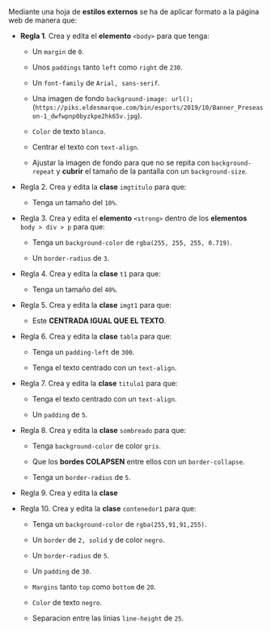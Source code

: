 Mediante una hoja de **estilos externos** se ha de aplicar formato a la página web de manera que:

- **Regla 1**. Crea y edita el **elemento** `<body>` para que tenga:

    - Un `margin` de `0`.
    
    - Unos `paddings` tanto `left` como `right` de `230`.
    
    - Un `font-family` de `Arial, sans-serif`.

    - Una imagen de fondo `background-image: url();` (`https://piks.eldesmarque.com/bin/esports/2019/10/Banner_Preseason-1_dwfwpnp0byzkpe2hk65v.jpg`).

    - `Color` de texto `blanco`.

    - Centrar el texto con `text-align`.

    - Ajustar la imagen de fondo para que no se repita con `background-repeat` y **cubrir** el tamaño de la pantalla con un `background-size`.

- Regla 2. Crea y edita la **clase** `imgtitulo` para que:

    - Tenga un tamaño del `10%`.

- Regla 3. Crea y edita el **elemento** `<strong>` dentro de los **elementos** `body > div > p` para que:

    - Tenga un `background-color` de `rgba(255, 255, 255, 0.719)`.

    - Un `border-radius` de `3`.

- Regla 4. Crea y edita la **clase** `t1` para que:

    - Tenga un tamaño del `40%`.

- Regla 5. Crea y edita la **clase** `imgt1` para que:

    - Este **CENTRADA IGUAL QUE EL TEXTO**.

- Regla 6. Crea y edita la **clase** `tabla` para que:

    - Tenga un `padding-left` de `300`.

    - Tenga el texto centrado con un `text-align`.

- Regla 7. Crea y edita la **clase** `titulo1` para que:

    - Tenga el texto centrado con un `text-align`.

    - Un `padding` de `5`.

- Regla 8. Crea y edita la **clase** `sombreado` para que:

    - Tenga `background-color` de color `gris`.

    - Que los **bordes COLAPSEN** entre ellos con un `border-collapse`.

    - Tenga un `border-radius` de `5`.

- Regla 9. Crea y edita la **clase**



- Regla 10. Crea y edita la **clase** `contenedor1` para que:

    - Tenga un `background-color` de `rgba(255,91,91,255)`.

    - Un `border` de `2, solid` y de color `negro`.

    - Un `border-radius` de `5`.

    - Un `padding` de `30`.

    - `Margins` tanto `top` como `bottom` de `20`.

    - `Color` de texto `negro`.

    - Separacion entre las linias `line-height` de `25`.